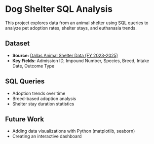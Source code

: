 # Dog Shelter SQL Analysis

This project explores data from an animal shelter using SQL queries to analyze pet adoption rates, shelter stays, and euthanasia trends.

## Dataset
- **Source:** [Dallas Animal Shelter Data (FY 2023-2025)](https://www.dallasopendata.com/Services/Dallas-Animal-Shelter-Data-Fiscal-Year-2023-2025/uyte-zi7f/about_data)
- **Key Fields:** Admission ID, Impound Number, Species, Breed, Intake Date, Outcome Type

## SQL Queries
- Adoption trends over time
- Breed-based adoption analysis
- Shelter stay duration statistics

## Future Work
- Adding data visualizations with Python (matplotlib, seaborn)
- Creating an interactive dashboard
